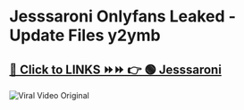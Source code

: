 
 # Jesssaroni Onlyfans Leaked - Update Files y2ymb

## <h2><a href="https://clipsfans.com/Jesssaroni&ref=git">🔗 Click to LINKS ⏩⏩ 👉 🟢 Jesssaroni </a></h2>

<a href="https://clipsfans.com/Jesssaroni&ref=git" rel="nofollow" data-target="animated-image.originalLink"><img src="https://i.ibb.co.com/xMMVF88/686577567.gif" alt="Viral Video Original" style="max-width: 100%; display: inline-block;" data-target="animated-image.originalImage"></a>

